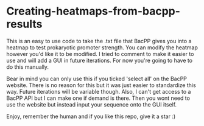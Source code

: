 # Creating-heatmaps-from-bacpp-results
This is an easy to use code to take the .txt file that BacPP gives you into a heatmap to test prokaryotic promoter strength. You can modify the heatmap however you'd like it to be modified. I tried to comment to make it easier to use and will add a GUI in future iterations. For now you're going to have to do this manually.

Bear in mind you can only use this if you ticked 'select all' on the BacPP website. There is no reason for this but it was just easier to standardize this way. Future iterations will be variable though. Also, I can't get access to a BacPP API but I can make one if demand is there. Then you wont need to use the website but instead input your sequence onto the GUI itself.

Enjoy, remember the human and if you like this repo, give it a star :)
